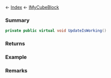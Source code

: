 ← [Index](Api-Index) ← [IMyCubeBlock](VRage.Game.ModAPI.Ingame.IMyCubeBlock)

### Summary

```csharp
private public virtual void UpdateIsWorking()
```

### Returns

### Example

### Remarks

